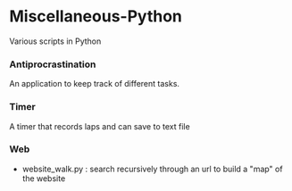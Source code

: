# Miscellaneous-Python
Various scripts in Python



### Antiprocrastination
An application to keep track of different tasks.  

### Timer
A timer that records laps and can save to text file  

### Web
 - website\_walk.py : search recursively through an url to build a "map" of the website  

